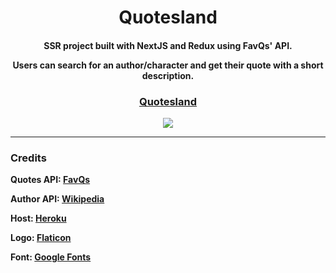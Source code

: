 <h1 align="center">Quotesland</h1>
<h4 align="center"><p>SSR project built with NextJS and Redux using FavQs' API. </p>
<p>Users can search for an author/character and get their quote with a short description.</p>
</h4>
<h3 align="center"><a href="https://quotesland.herokuapp.com">Quotesland</a></h3>

<p align="center">
<img src="https://i.imgur.com/1eCtkDM.jpg"/>
</p>
<hr>
<h3>Credits</h3>
<p><b>Quotes API: <a href="https://favqs.com">FavQs</a></b></p>
<p><b>Author API: <a href="https://wikipedia.org">Wikipedia</a></b></p>
<p><b>Host: <a href="https://heroku.com">Heroku</a></b></p>
<p><b>Logo: <a href="https://www.flaticon.com/free-icon/quote_1484824#term=quote&page=1&position=42">Flaticon</a></b></p>
<p><b>Font: <a href="https://fonts.google.com">Google Fonts</a></p></b>
